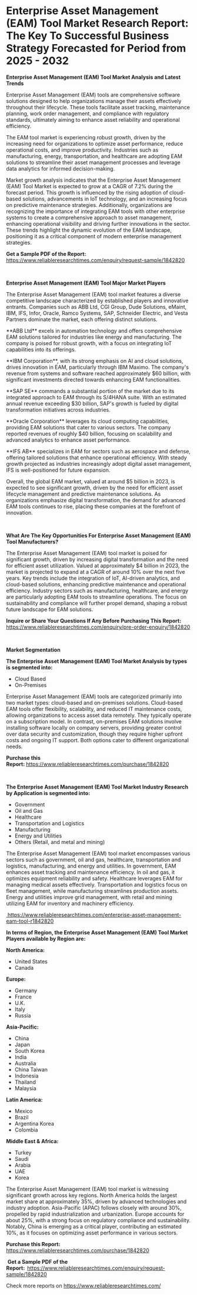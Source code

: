 <p><h1>Enterprise Asset Management (EAM) Tool Market Research Report: The Key To Successful Business Strategy Forecasted for Period from 2025 - 2032</h1></p><p><strong>Enterprise Asset Management (EAM) Tool Market Analysis and Latest Trends</strong></p>
<p><p>Enterprise Asset Management (EAM) tools are comprehensive software solutions designed to help organizations manage their assets effectively throughout their lifecycle. These tools facilitate asset tracking, maintenance planning, work order management, and compliance with regulatory standards, ultimately aiming to enhance asset reliability and operational efficiency. </p><p>The EAM tool market is experiencing robust growth, driven by the increasing need for organizations to optimize asset performance, reduce operational costs, and improve productivity. Industries such as manufacturing, energy, transportation, and healthcare are adopting EAM solutions to streamline their asset management processes and leverage data analytics for informed decision-making.</p><p>Market growth analysis indicates that the Enterprise Asset Management (EAM) Tool Market is expected to grow at a CAGR of 7.2% during the forecast period. This growth is influenced by the rising adoption of cloud-based solutions, advancements in IoT technology, and an increasing focus on predictive maintenance strategies. Additionally, organizations are recognizing the importance of integrating EAM tools with other enterprise systems to create a comprehensive approach to asset management, enhancing operational visibility and driving further innovations in the sector. These trends highlight the dynamic evolution of the EAM landscape, positioning it as a critical component of modern enterprise management strategies.</p></p>
<p><strong>Get a Sample PDF of the Report:&nbsp;</strong> <a href="https://www.reliableresearchtimes.com/enquiry/request-sample/1842820?utm_campaign=3028&utm_medium=2&utm_source=Github&utm_content=ia&utm_term=26032025&utm_id=enterprise-asset-management-eam-tool">https://www.reliableresearchtimes.com/enquiry/request-sample/1842820</a></p>
<p>&nbsp;</p>
<p><strong>Enterprise Asset Management (EAM) Tool Major Market Players</strong></p>
<p><p>The Enterprise Asset Management (EAM) tool market features a diverse competitive landscape characterized by established players and innovative entrants. Companies such as ABB Ltd, CGI Group, Dude Solutions, eMaint, IBM, IFS, Infor, Oracle, Ramco Systems, SAP, Schneider Electric, and Vesta Partners dominate the market, each offering distinct solutions.</p><p>**ABB Ltd** excels in automation technology and offers comprehensive EAM solutions tailored for industries like energy and manufacturing. The company is poised for robust growth, with a focus on integrating IoT capabilities into its offerings. </p><p>**IBM Corporation**, with its strong emphasis on AI and cloud solutions, drives innovation in EAM, particularly through IBM Maximo. The company's revenue from systems and software reached approximately $60 billion, with significant investments directed towards enhancing EAM functionalities.</p><p>**SAP SE** commands a substantial portion of the market due to its integrated approach to EAM through its S/4HANA suite. With an estimated annual revenue exceeding $30 billion, SAP's growth is fueled by digital transformation initiatives across industries.</p><p>**Oracle Corporation** leverages its cloud computing capabilities, providing EAM solutions that cater to various sectors. The company reported revenues of roughly $40 billion, focusing on scalability and advanced analytics to enhance asset performance.</p><p>**IFS AB** specializes in EAM for sectors such as aerospace and defense, offering tailored solutions that enhance operational efficiency. With steady growth projected as industries increasingly adopt digital asset management, IFS is well-positioned for future expansion.</p><p>Overall, the global EAM market, valued at around $5 billion in 2023, is expected to see significant growth, driven by the need for efficient asset lifecycle management and predictive maintenance solutions. As organizations emphasize digital transformation, the demand for advanced EAM tools continues to rise, placing these companies at the forefront of innovation.</p></p>
<p>&nbsp;</p>
<p><strong>What Are The Key Opportunities For Enterprise Asset Management (EAM) Tool Manufacturers?</strong></p>
<p><p>The Enterprise Asset Management (EAM) tool market is poised for significant growth, driven by increasing digital transformation and the need for efficient asset utilization. Valued at approximately $4 billion in 2023, the market is projected to expand at a CAGR of around 10% over the next five years. Key trends include the integration of IoT, AI-driven analytics, and cloud-based solutions, enhancing predictive maintenance and operational efficiency. Industry sectors such as manufacturing, healthcare, and energy are particularly adopting EAM tools to streamline operations. The focus on sustainability and compliance will further propel demand, shaping a robust future landscape for EAM solutions.</p></p>
<p><strong>Inquire or Share Your Questions If Any Before Purchasing This Report:</strong> <a href="https://www.reliableresearchtimes.com/enquiry/pre-order-enquiry/1842820?utm_campaign=3028&utm_medium=2&utm_source=Github&utm_content=ia&utm_term=26032025&utm_id=enterprise-asset-management-eam-tool">https://www.reliableresearchtimes.com/enquiry/pre-order-enquiry/1842820</a></p>
<p>&nbsp;</p>
<p><strong>Market Segmentation</strong></p>
<p><strong>The Enterprise Asset Management (EAM) Tool Market Analysis by types is segmented into:</strong></p>
<p><ul><li>Cloud Based</li><li>On-Premises</li></ul></p>
<p><p>Enterprise Asset Management (EAM) tools are categorized primarily into two market types: cloud-based and on-premises solutions. Cloud-based EAM tools offer flexibility, scalability, and reduced IT maintenance costs, allowing organizations to access asset data remotely. They typically operate on a subscription model. In contrast, on-premises EAM solutions involve installing software locally on company servers, providing greater control over data security and customization, though they require higher upfront costs and ongoing IT support. Both options cater to different organizational needs.</p></p>
<p><strong>Purchase this Report:&nbsp;</strong><a href="https://www.reliableresearchtimes.com/purchase/1842820?utm_campaign=3028&utm_medium=2&utm_source=Github&utm_content=ia&utm_term=26032025&utm_id=enterprise-asset-management-eam-tool">https://www.reliableresearchtimes.com/purchase/1842820</a></p>
<p>&nbsp;</p>
<p><strong>The Enterprise Asset Management (EAM) Tool Market Industry Research by Application is segmented into:</strong></p>
<p><ul><li>Government</li><li>Oil and Gas</li><li>Healthcare</li><li>Transportation and Logistics</li><li>Manufacturing</li><li>Energy and Utilities</li><li>Others (Retail, and metal and mining)</li></ul></p>
<p><p>The Enterprise Asset Management (EAM) tool market encompasses various sectors such as government, oil and gas, healthcare, transportation and logistics, manufacturing, and energy and utilities. In government, EAM enhances asset tracking and maintenance efficiency. In oil and gas, it optimizes equipment reliability and safety. Healthcare leverages EAM for managing medical assets effectively. Transportation and logistics focus on fleet management, while manufacturing streamlines production assets. Energy and utilities improve grid management, with retail and mining utilizing EAM for inventory and machinery efficiency.</p></p>
<p><a href="https://www.reliableresearchtimes.com/enterprise-asset-management-eam-tool-r1842820?utm_campaign=3028&utm_medium=2&utm_source=Github&utm_content=ia&utm_term=26032025&utm_id=enterprise-asset-management-eam-tool">&nbsp;https://www.reliableresearchtimes.com/enterprise-asset-management-eam-tool-r1842820</a></p>
<p><strong>In terms of Region, the Enterprise Asset Management (EAM) Tool Market Players available by Region are:</strong></p>
<p>
    <p> <strong> North America: </strong>
        <ul>
            <li>United States</li>
            <li>Canada</li>
        </ul>
        </p> 
    <p> <strong> Europe: </strong>
        <ul>
            <li>Germany</li>
            <li>France</li>
            <li>U.K.</li>
            <li>Italy</li>
            <li>Russia</li>
        </ul>
        </p> 
    <p> <strong> Asia-Pacific: </strong>
        <ul>
            <li>China</li>
            <li>Japan</li>
            <li>South Korea</li>
            <li>India</li>
            <li>Australia</li>
            <li>China Taiwan</li>
            <li>Indonesia</li>
            <li>Thailand</li>
            <li>Malaysia</li>
        </ul>
        </p> 
    <p> <strong> Latin America: </strong>
        <ul>
            <li>Mexico</li>
            <li>Brazil</li>
            <li>Argentina Korea</li>
            <li>Colombia</li>
        </ul>
        </p> 
    <p> <strong> Middle East & Africa: </strong>
        <ul>
            <li>Turkey</li>
            <li>Saudi</li>
            <li>Arabia</li>
            <li>UAE</li>
            <li>Korea</li>
        </ul>
    </p>
    </p>
<p><p>The Enterprise Asset Management (EAM) tool market is witnessing significant growth across key regions. North America holds the largest market share at approximately 35%, driven by advanced technologies and industry adoption. Asia-Pacific (APAC) follows closely with around 30%, propelled by rapid industrialization and urbanization. Europe accounts for about 25%, with a strong focus on regulatory compliance and sustainability. Notably, China is emerging as a critical player, contributing an estimated 10%, as it focuses on optimizing asset performance in various sectors.</p></p>
<p><strong>Purchase this Report: </strong><a href="https://www.reliableresearchtimes.com/purchase/1842820?utm_campaign=3028&utm_medium=2&utm_source=Github&utm_content=ia&utm_term=26032025&utm_id=enterprise-asset-management-eam-tool">https://www.reliableresearchtimes.com/purchase/1842820</a></p>
<p>&nbsp;<strong>Get a Sample PDF of the Report:&nbsp;&nbsp;</strong><a href="https://www.reliableresearchtimes.com/enquiry/request-sample/1842820?utm_campaign=3028&utm_medium=2&utm_source=Github&utm_content=ia&utm_term=26032025&utm_id=enterprise-asset-management-eam-tool">https://www.reliableresearchtimes.com/enquiry/request-sample/1842820</a></p>
<p><strong></strong></p>
<p>Check more reports on <a href="https://www.reliableresearchtimes.com/?utm_campaign=3028&utm_medium=2&utm_source=Github&utm_content=ia&utm_term=26032025&utm_id=enterprise-asset-management-eam-tool">https://www.reliableresearchtimes.com/</a></p>